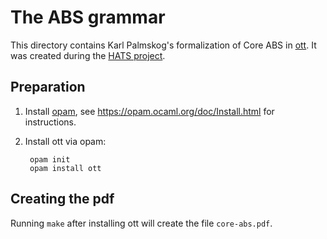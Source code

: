 The ABS grammar
===============

This directory contains Karl Palmskog's formalization of Core ABS in
[ott](http://www.cl.cam.ac.uk/~pes20/ott/).  It was created during the
[HATS project](http://hats-project.eu/).

Preparation
-----------

1. Install [opam](https://opam.ocaml.org), see
   https://opam.ocaml.org/doc/Install.html for instructions.

2. Install ott via opam:

        opam init
        opam install ott

Creating the pdf
----------------

Running `make` after installing ott will create the file `core-abs.pdf`.
